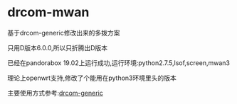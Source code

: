 # drcom-mwan
基于drcom-generic修改出来的多拨方案

只用D版本6.0.0,所以只折腾出D版本

已经在pandorabox 19.02上运行成功,运行环境:python2.7.5,lsof,screen,mwan3

理论上openwrt支持,修改了个能用在python3环境里头的版本

主要使用方式参考:[drcom-generic](https://github.com/drcoms/drcom-generic)
